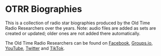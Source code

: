 # OTRR Biographies  

This is a collection of radio star biographies produced by the Old Time Radio Researchers over the years. Note: audio files are added as sets are created or updated; older ones are not added there automatically.

The Old Time Radio Researchers can be found on [Facebook](https://www.facebook.com/groups/1677714482510214), [Groups.io](https://oldtimeradioresearchers.groups.io/), [YouTube](https://www.youtube.com/c/OldTimeRadioResearchers), [Twitter](https://twitter.com/OTRResearchers) and [TikTok](https://www.tiktok.com/@oldtimeradioresearchers).
